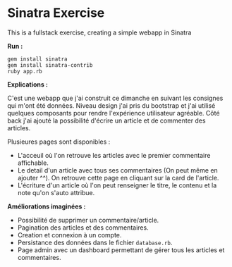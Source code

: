 # Sinatra Exercise

This is a fullstack exercise, creating a simple webapp in Sinatra

**Run :**

```
gem install sinatra
gem install sinatra-contrib
ruby app.rb
```

**Explications :**

C'est une webapp que j'ai construit ce dimanche en suivant les consignes qui m'ont été données. Niveau design j'ai pris du bootstrap et j'ai utilisé quelques composants pour rendre l'expérience utilisateur agréable.
Côté back j'ai ajouté la possibilité d'écrire un article et de commenter des articles.

Plusieures pages sont disponibles :

- L'acceuil où l'on retrouve les articles avec le premier commentaire affichable.
- Le detail d'un article avec tous ses commentaires (On peut même en ajouter ^^). On retrouve cette page en cliquant sur la card de l'article.
- L'écriture d'un article où l'on peut renseigner le titre, le contenu et la note qu'on s'auto attribue.

**Améliorations imaginées :**

- Possibilité de supprimer un commentaire/article.
- Pagination des articles et des commentaires.
- Creation et connexion à un compte.
- Persistance des données dans le fichier `database.rb`.
- Page admin avec un dashboard permettant de gérer tous les articles et commentaires.
